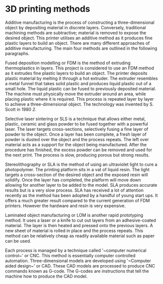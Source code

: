 3D printing methods
===================

Additive manufacturing is the process of constructing a three-dimensional object by depositing material in discrete layers. Conversely, traditional machining methods are subtractive; material is removed to expose the desired object. This printer utilises an additive method as it produces fine plastic layers to build an object. There are many different approaches of additive manufacturing. The main four methods are outlined in the following paragraphs.

Fused deposition modelling or FDM is the method of extruding thermoplastics in layers.
 This project is considered to use an FDM method as it extrudes fine plastic layers to build an object. The printer deposits plastic material by melting it through a hot extruder. The extruder resembles a metal funnel that takes solid plastic and produces liquid plastic out of a small hole. The liquid plastic can be fused to previously deposited material. The machine must physically move the extruder around an area, while placing plastic where it is required. This process is repeated layer by layer to achieve a three-dimensional object. The technology was invented by S. Scott in 1980 <cite>2</cite>.

Selective laser sintering or SLS is a technique that allows either metal, plastic, ceramic and glass powder to be fused together with a powerful laser. The laser targets cross-sections, selectively fusing a fine layer of powder to the object. Once a layer has been complete, a fresh layer of powder is dusted over the object and the process repeats. The left over material acts as a support for the object being manufactured. After the procedure has finished, the excess powder can be removed and used for the next print. The process is slow, producing porous but strong results.

Stereolithography or SLA is the method of using an ultraviolet light to cure a photopolymer. The printing platform sits in a vat of liquid resin. The light targets a cross-section of the desired object and the exposed resin will solidify. Once the layer has completed, the platform will move down allowing for another layer to be added to the model. SLA produces accurate results but is a very slow process. SLA has received a lot of attention recently as the method has been adopted by a handful of young start ups. It offers a much greater result compared to the current generation of FDM printers. However the hardware and resin is very expensive.

Laminated object manufacturing or LOM is another rapid prototyping method. It uses a laser or a knife to cut out layers from an adhesive-coated material. The layer is then heated and pressed onto the previous layers. A new sheet of material is rolled in place and the process repeats. This method can be relatively cheap as readily available material such as paper can be used.

Each process is managed by a technique called '~computer numerical control~' or CNC. This method is essentially computer controlled automation. Three-dimensional models are developed using '~Computer aided design~' or CAD. These CAD models are processed to produce CNC commands known as G-code. The G-codes are instructions that tell the  machine how to produce the CAD model.
